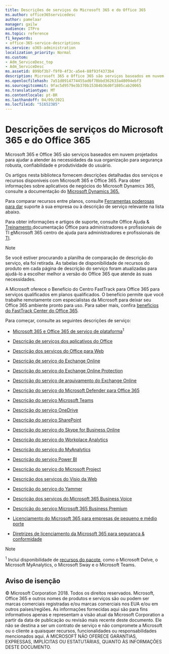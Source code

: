 ```yaml
---
title: Descrições de serviços do Microsoft 365 e do Office 365
ms.author: office365servicedesc
author: pamelaar
manager: gailw
audience: ITPro
ms.topic: reference
f1_keywords:
- office-365-service-descriptions
ms.service: o365-administration
localization_priority: Normal
ms.custom:
- Adm_ServiceDesc_top
- Adm_ServiceDesc
ms.assetid: 899bf3b7-f9f0-4f3c-a5e4-88f93f4373b4
description: Microsoft 365 e Office 365 são serviços baseados em nuvem projetados para ajudar a atender às necessidades da sua organização para segurança robusta, confiabilidade e produtividade do usuário.
ms.openlocfilehash: 7a51d0914774455ad6f78bbd362633a48094ebf3
ms.sourcegitcommit: 9fac5d9579e3b370b15384b36d0f1805cab20065
ms.translationtype: MT
ms.contentlocale: pt-BR
ms.lasthandoff: 04/09/2021
ms.locfileid: "51652385"
---
```

# <a name="microsoft-365-and-office-365-service-descriptions"></a>Descrições de serviços do Microsoft 365 e do Office 365 

Microsoft 365 e Office 365 são serviços baseados em nuvem projetados para ajudar a atender às necessidades da sua organização para segurança robusta, confiabilidade e produtividade do usuário. 
  
Os artigos nesta biblioteca fornecem descrições detalhadas dos serviços e recursos disponíveis com Microsoft 365 e Office 365. Para obter informações sobre aplicativos de negócios do Microsoft Dynamics 365, consulte a documentação do [Microsoft Dynamics 365.](/dynamics365/)

Para comparar recursos entre planos, consulte [Ferramentas poderosas para dar](https://go.microsoft.com/fwlink/?LinkID=799177&amp;clcid=0x409) suporte à sua empresa ou à descrição de serviço relevante na lista abaixo. 
  
Para obter informações e artigos de suporte, consulte Office Ajuda & [Treinamento,](https://support.office.com/)documentação Office para administradores e profissionais de TI [e](/office/)Microsoft 365 centro de ajuda para administradores e profissionais de [TI](/microsoft-365/).
  
> [!NOTE]
> Se você estiver procurando a planilha de comparação de descrição do serviço, ela foi retirada. As tabelas de disponibilidade de recursos do produto em cada página de descrição do serviço foram atualizadas para ajudá-lo a escolher melhor a versão do Office 365 que atende às suas necessidades. 
  
A Microsoft oferece o Benefício do Centro FastTrack para Office 365 para serviços qualificados em planos qualificados. O benefício permite que você trabalhe remotamente com especialistas da Microsoft para deixar seu Office 365 ambiente pronto para uso. Para saber mais, confira [benefícios do FastTrack Center do Office 365](/fasttrack/O365-fasttrack-benefit-for-office-365).
  
Para começar, consulte as seguintes descrições de serviço:
  
- [Microsoft 365 e Office 365 de serviço de plataforma](office-365-platform-service-description/office-365-platform-service-description.md)<sup>1</sup>

- [Descrição de serviços dos aplicativos do Office](office-applications-service-description/office-applications-service-description.md)

- [Descrição dos serviços do Office para Web](office-online-service-description/office-online-service-description.md)

- [Descrição de serviço do Exchange Online](exchange-online-service-description/exchange-online-service-description.md)

- [Descrição do serviço do Exchange Online Protection](exchange-online-protection-service-description/exchange-online-protection-service-description.md)

- [Descrição do serviço de arquivamento do Exchange Online](exchange-online-archiving-service-description/exchange-online-archiving-service-description.md)

- [Descrição do serviço do Microsoft Defender para Office 365](office-365-advanced-threat-protection-service-description.md)

- [Descrição do serviço Microsoft Teams](teams-service-description.md)

- [Descrição do serviço OneDrive](onedrive-for-business-service-description.md)

- [Descrição do serviço SharePoint](sharepoint-online-service-description/sharepoint-online-service-description.md)

- [Descrição do serviço do Skype for Business Online](skype-for-business-online-service-description/skype-for-business-online-service-description.md)

- [Descrição do serviço do Workplace Analytics](workplace-analytics-service-description.md)

- [Descrição do serviço do MyAnalytics](mya-service-description.md)

- [Descrição do serviço Power BI](power-bi-service-description.md)

- [Descrição do serviço do Microsoft Project](project-online-service-description/project-online-service-description.md)

- [Descrição dos serviços do Visio da Web](visio-online-service-description/visio-online-service-description.md)

- [Descrição do serviço do Yammer](yammer-service-description/yammer-service-description.md)

- [Descrição dos serviços do Microsoft 365 Business Voice](microsoft-365-business-voice-service-description.md)

- [Descrição do serviço Microsoft 365 Business Premium](microsoft-365-service-descriptions/microsoft-365-business-service-description.md)

- [Licenciamento do Microsoft 365 para empresas de pequeno e médio porte](microsoft-365-service-descriptions/licensing-microsoft-365-in-smb.md)

- [Diretrizes de licenciamento da Microsoft 365 para segurança & conformidade](microsoft-365-service-descriptions/microsoft-365-tenantlevel-services-licensing-guidance/microsoft-365-security-compliance-licensing-guidance.md)


> [!NOTE]
> <sup>1</sup> Inclui disponibilidade de [recursos do pacote](./office-365-platform-service-description/office-365-suite-features.md), como o Microsoft Delve, o Microsoft MyAnalytics, o Microsoft Sway e o Microsoft Teams.
  
## <a name="disclaimer"></a>Aviso de isenção

&copy; Microsoft Corporation 2018. Todos os direitos reservados. Microsoft, Office 365 e outros nomes de produtos e serviços são ou podem ser marcas comerciais registradas e/ou marcas comerciais nos EUA e/ou em outros países/regiões. As informações fornecidas aqui são para fins informativos apenas e representam a visão atual da Microsoft Corporation a partir da data de publicação ou revisão mais recente deste documento. Ele não se destina a ser um contrato de serviço e não compromete a Microsoft ou o cliente a quaisquer recursos, funcionalidades ou responsabilidades mencionados aqui. A MICROSOFT NÃO OFERECE GARANTIAS, EXPRESSAS, IMPLÍCITAS OU ESTATUTÁRIAS, QUANTO ÀS INFORMAÇÕES DESTE DOCUMENTO.
